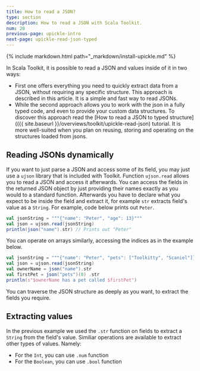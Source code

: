 ```yaml
---
title: How to read a JSON?
type: section
description: How to read a JSON with Scala Toolkit.
num: 20
previous-page: upickle-intro
next-page: upickle-read-json-typed
---
```


{% include markdown.html path="_markdown/install-upickle.md" %}

In Scala Toolkit, it is possible to read a JSON and values inside of it in two ways:
 - First one offers everything you need to quickly extract data from a JSON, without requiring any specific structure. This approach is described in this article. It is a simple and fast way to read JSONs.
 - While the second approach allows you to work with the json in a fully typed code, and even to provide your custom data structures. To discover this approach read the [How to read a JSON to typed structure](({{ site.baseurl }}/overviews/toolkit/upickle-read-json) tutorial. It is more well-suited when you plan on reusing, storing and operating on the structures loaded from jsons.

## Reading JSONs dynamically
If you want to just parse a JSON and access some of its field, you may just use a `ujson` library that is included with Toolkit. 
Function `ujson.read` allows you to read a JSON and access it afterwards. 
You can access the fields in the returned JSON object by just providing their names exactly as you would to a standard function.
Afterwards you have to declare what you expect to be inside the field and extract it, for example `str` extracts field's value as a `String`.
For example, code below prints out `Peter`.
```scala
val jsonString = """{"name": "Peter", "age": 13}"""
val json = ujson.read(jsonString)
println(json("name").str) // Prints out "Peter"
```
You can operate on arrays similarly, accessing the indices as in the example below.
```scala
val jsonString = """{"name": "Peter", "pets": ["Toolkitty", "Scaniel"]}"""
val json = ujson.read(jsonString)
val ownerName = json("name").str
val firstPet = json("pets")(0) .str
println(s"$ownerName has a pet called $firstPet")
```
You can traverse the JSON structure as deeply as you want, to extract the fields you require.

## Extracting values
In the previous example we used the `.str` function on fields to extract a `String` from the field's value.
Similiar operations are available to extract other types of values. Namely:
 - For the `Int`, you can use `.num` function
 - For the `Boolean`, you can use `.bool` function